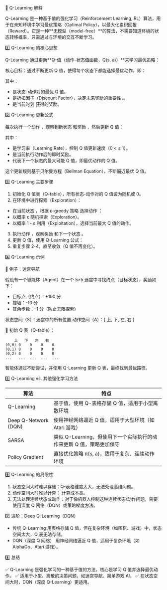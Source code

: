 📌 Q-Learning 解释

Q-Learning 是一种基于值的强化学习（Reinforcement Learning, RL）算法，用于在未知环境中学习最优策略（Optimal Policy），以最大化累积回报（Reward）。它是一种**无模型（model-free）**的算法，不需要知道环境的状态转移概率，只需通过与环境的交互不断学习。

1️⃣ Q-Learning 的核心思想

Q-Learning 通过更新**Q-值（动作-状态值函数，Q(s, a)）**来学习最优策略：

核心目标：通过不断更新 Q 值，使得每个状态下都能选择最优动作，即：

其中：
-  是状态-动作对的最优 Q 值。
-  是折扣因子（Discount Factor），决定未来奖励的重要性，。
-  是当前时刻 获得的奖励。

2️⃣ Q-Learning 更新公式

每次执行一个动作 ，观察到新状态 和奖励 ，然后更新 Q 值：

其中：
-  是学习率（Learning Rate），控制 Q 值更新速度（0 <  ≤ 1）。
-  是当前执行动作后的即时奖励。
-  代表下一个状态的最大可能 Q 值，即最优动作的 Q 值。

这个更新规则基于贝尔曼方程（Bellman Equation），不断逼近最优 Q 值。

3️⃣ Q-Learning 主要步骤
1. 初始化 Q 值表（Q-table），所有状态-动作对的 Q 值设为随机或 0。
2. 在环境中进行探索（Exploration）：
- 在当前状态 ，根据 ε-greedy 策略 选择动作 ：
- 以概率 ε 随机探索（Exploration）。
- 以概率 1 - ε 利用（Exploitation），选择当前最大 Q 值的动作。
3. 执行动作 ，观察奖励 和下一个状态 。
4. 更新 Q 值，使用 Q-Learning 公式：
5. 重复步骤 2-4，直至收敛（Q 值不再变化）。

4️⃣ Q-Learning 示例

📌 例子：迷宫导航

假设有一个智能体（Agent）在一个 5×5 迷宫中寻找终点（目标状态），奖励如下：
- 目标点（终点）：+100 分
- 撞墙：-10 分
- 其余步数：-1 分（防止无限探索）

状态空间（S）：迷宫中的所有位置
动作空间（A）：{ 上, 下, 左, 右 }

🔹 初始 Q 表（Q-table）：

```
    上   下   左   右
(0,0) 0    0    0    0
(0,1) 0    0    0    0
(0,2) 0    0    0    0
...   ...  ...  ...  ...
```

智能体通过不断尝试，并使用 Q-Learning 更新 Q 表，最终找到最优路径。

5️⃣ Q-Learning vs. 其他强化学习方法

| 算法 | 特点 |
| --- | --- |
| Q-Learning | 基于值，使用 Q-表格存储 Q 值，适用于小型离散环境 |
| Deep Q-Network (DQN) | 使用神经网络逼近 Q 值，适用于大型环境（如 Atari 游戏） |
| SARSA | 类似 Q-Learning，但使用下一个实际执行的动作来更新 Q 值，策略更加保守 |
| Policy Gradient | 直接优化策略 π(s, a)，适用于复杂、连续动作环境 |

6️⃣ Q-Learning 的局限性
1. 状态空间大时难以存储：Q-表格维度太大，无法处理高维问题。
2. 动作空间大时难以计算： 计算成本高。
3. 无法处理连续状态或动作：对于像机器人控制这种连续状态/动作问题，需要使用深度 Q 网络（DQN）或策略梯度方法。

7️⃣ 进阶：Deep Q-Learning（DQN）
- 传统 Q-Learning 用表格存储 Q 值，但在复杂环境（如围棋、游戏）中，状态空间太大，Q 表无法存储。
- DQN（深度 Q 网络） 用神经网络逼近 Q 值，适用于复杂环境（如 AlphaGo、Atari 游戏）。

8️⃣ 总结

✅ Q-Learning 是强化学习的一种基于值的方法，核心是学习 Q 值并选择最优动作。
✅ 适用于小型、离散的决策问题，如迷宫导航、简单游戏 AI。
✅ 在状态空间大时，DQN（深度 Q-Learning）更适用。
